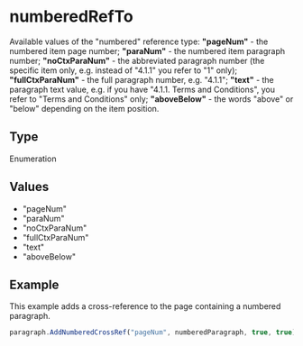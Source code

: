 # numberedRefTo

Available values of the "numbered" reference type:
**"pageNum"** - the numbered item page number;
**"paraNum"** - the numbered item paragraph number;
**"noCtxParaNum"** - the abbreviated paragraph number (the specific item only, e.g. instead of "4.1.1" you refer to "1" only);
**"fullCtxParaNum"** - the full paragraph number, e.g. "4.1.1";
**"text"** - the paragraph text value, e.g. if you have "4.1.1. Terms and Conditions", you refer to "Terms and Conditions" only;
**"aboveBelow"** - the words "above" or "below" depending on the item position.

## Type

Enumeration

## Values

- "pageNum"
- "paraNum"
- "noCtxParaNum"
- "fullCtxParaNum"
- "text"
- "aboveBelow"


## Example

This example adds a cross-reference to the page containing a numbered paragraph.

```javascript editor-pptx
paragraph.AddNumberedCrossRef("pageNum", numberedParagraph, true, true);
```
